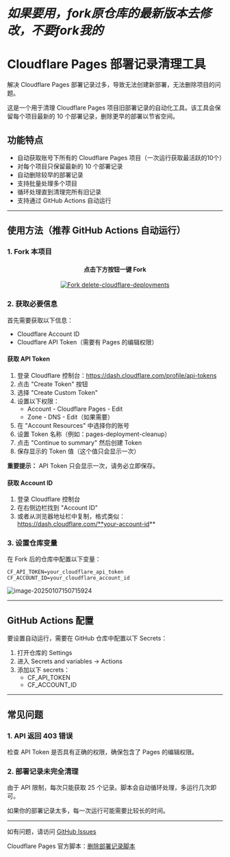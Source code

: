 # *如果要用，fork原仓库的最新版本去修改，不要fork我的*

# Cloudflare Pages 部署记录清理工具

解决 Cloudflare Pages 部署记录过多，导致无法创建新部署，无法删除项目的问题。

这是一个用于清理 Cloudflare Pages 项目旧部署记录的自动化工具。该工具会保留每个项目最新的 10 个部署记录，删除更早的部署以节省空间。



## 功能特点

- 自动获取账号下所有的 Cloudflare Pages 项目（一次运行获取最活跃的10个）
- 对每个项目只保留最新的 10 个部署记录
- 自动删除较早的部署记录
- 支持批量处理多个项目
- 循环处理直到清理完所有旧记录
- 支持通过 GitHub Actions 自动运行

---

## 使用方法（推荐 GitHub Actions 自动运行）

### 1. Fork 本项目

<div align="center">

#### 点击下方按钮一键 Fork

[![Fork delete-cloudflare-deployments](https://img.shields.io/github/forks/vbskycn/delete-cloudflare-deployments?label=Fork&style=for-the-badge&logo=github)](https://github.com/vbskycn/delete-cloudflare-deployments/fork)

</div>

### 2. 获取必要信息

首先需要获取以下信息：
- Cloudflare Account ID
- Cloudflare API Token（需要有 Pages 的编辑权限）

#### 获取 API Token

1. 登录 Cloudflare 控制台：https://dash.cloudflare.com/profile/api-tokens
2. 点击 "Create Token" 按钮
3. 选择 "Create Custom Token"
4. 设置以下权限：
   - Account - Cloudflare Pages - Edit
   - Zone - DNS - Edit（如果需要）
5. 在 "Account Resources" 中选择你的账号
6. 设置 Token 名称（例如：pages-deployment-cleanup）
7. 点击 "Continue to summary" 然后创建 Token
8. 保存显示的 Token 值（这个值只会显示一次）

**重要提示：** API Token 只会显示一次，请务必立即保存。

#### 获取 Account ID

1. 登录 Cloudflare 控制台
2. 在右侧边栏找到 "Account ID"
3. 或者从浏览器地址栏中复制，格式类似：https://dash.cloudflare.com/**your-account-id**

### 3. 设置仓库变量

在 Fork 后的仓库中配置以下变量：

```
CF_API_TOKEN=your_cloudflare_api_token
CF_ACCOUNT_ID=your_cloudflare_account_id
```

![image-20250107150715924](assets/image-20250107150715924.png)

---

## GitHub Actions 配置

要设置自动运行，需要在 GitHub 仓库中配置以下 Secrets：

1. 打开仓库的 Settings
2. 进入 Secrets and variables → Actions
3. 添加以下 secrets：
   - CF_API_TOKEN
   - CF_ACCOUNT_ID

---

## 常见问题

### 1. API 返回 403 错误

检查 API Token 是否具有正确的权限，确保包含了 Pages 的编辑权限。

### 2. 部署记录未完全清理

由于 API 限制，每次只能获取 25 个记录。脚本会自动循环处理，多运行几次即可。

如果你的部署记录太多，每一次运行可能需要比较长的时间。



---

如有问题，请访问 [GitHub Issues](https://github.com/vbskycn/delete-cloudflare-deployments/issues)

Cloudflare Pages 官方脚本：[删除部署记录脚本](https://pub-505c82ba1c844ba788b97b1ed9415e75.r2.dev/delete-all-deployments.zip)
